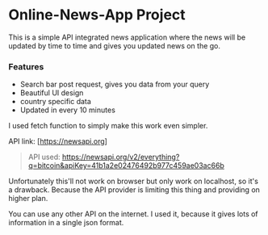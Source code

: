 # Online-News-App Project

This is a simple API integrated news application where the news will be updated by time to time and gives you updated news on the go.

### Features
- Search bar post request, gives you data from your query
- Beautiful UI design
- country specific data
- Updated in every 10 minutes

I used fetch function to simply make this work even simpler.

API link: [https://newsapi.org]

> API used: https://newsapi.org/v2/everything?q=bitcoin&apiKey=41b1a2e02476492b977c459ae03ac66b
> 
Unfortunately this'll not work on browser but only work on localhost, so it's a drawback. Because the API provider is limiting this thing and providing on higher plan. 

You can use any other API on the internet. I used it, because it gives lots of information in a single json format.
